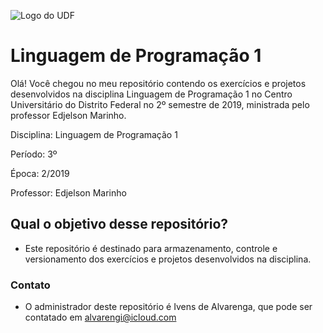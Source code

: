 ![Logo do UDF](https://scontent.fbsb1-1.fna.fbcdn.net/v/t1.0-9/53882724_2308535399183438_6493229942908649472_n.png?_nc_cat=101&_nc_oc=AQl9BhoxoyT3FcIEBeKk-A9b7dMEi9kOLipY3m3BhmCRwf_dJxlB7T9l5mXvejQtP2c&_nc_ht=scontent.fbsb1-1.fna&oh=020fbe40dc4cf65b37b75e229ed04dcb&oe=5DD039B7 "Logo do UDF")

# Linguagem de Programação 1
Olá! Você chegou no meu repositório contendo os exercícios e projetos desenvolvidos na disciplina Linguagem de Programação 1 no Centro Universitário do Distrito Federal no 2º semestre de 2019, ministrada pelo professor Edjelson Marinho.

Disciplina: Linguagem de Programação 1

Período: 3º

Época: 2/2019

Professor: Edjelson Marinho

## Qual o objetivo desse repositório?
* Este repositório é destinado para armazenamento, controle e versionamento dos exercícios e projetos desenvolvidos na disciplina.

### Contato
* O administrador deste repositório é Ivens de Alvarenga, que pode ser contatado em <alvarengi@icloud.com>
